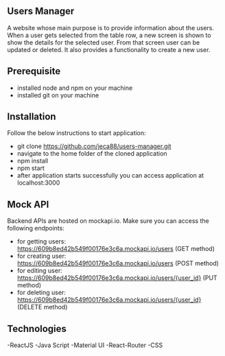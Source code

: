 ## Users Manager 

A website whose main purpose is to provide information about the users. When a user gets selected from the table row, 
a new screen is shown to show the details for the selected user. From that screen user can be updated or deleted.
It also provides a functionality to create a new user.

## Prerequisite

- installed node and npm on your machine
- installed git on your machine


## Installation

Follow the below instructions to start application:
- git clone https://github.com/jeca88/users-manager.git
- navigate to the home folder of the cloned application
- npm install
- npm start
- after application starts successfully you can access application at localhost:3000


## Mock API

Backend APIs are hosted on mockapi.io. Make sure you can access the following endpoints:
- for getting users: https://609b8ed42b549f00176e3c6a.mockapi.io/users (GET method)
- for creating user: https://609b8ed42b549f00176e3c6a.mockapi.io/users (POST method)
- for editing user: https://609b8ed42b549f00176e3c6a.mockapi.io/users/{user_id} (PUT method)
- for deleting user: https://609b8ed42b549f00176e3c6a.mockapi.io/users/{user_id} (DELETE method)

## Technologies

-ReactJS
-Java Script
-Material UI
-React-Router
-CSS

